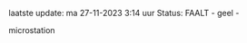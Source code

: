 laatste update: 
ma 27-11-2023  3:14   uur 
Status: FAALT - geel - 
<div class="service Y">microstation</div>